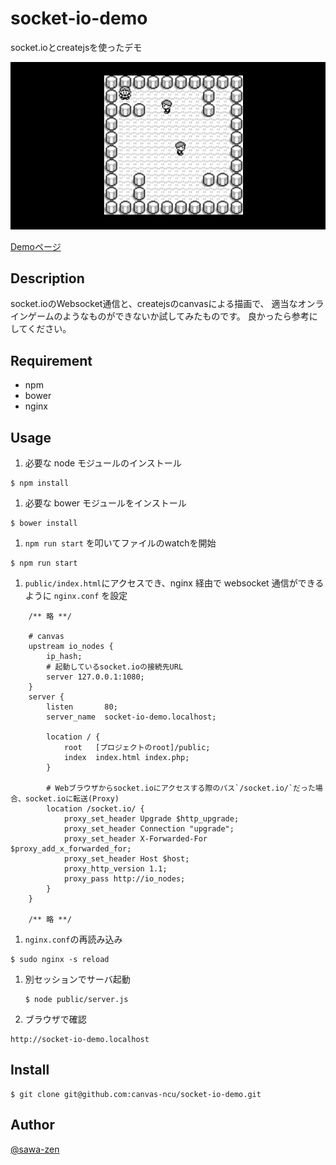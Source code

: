 # socket-io-demo

socket.ioとcreatejsを使ったデモ

![socket-io-demo](public/img/readme.gif)

[Demoページ](http://socket-io-demo.sawa-zen.com)

## Description

socket.ioのWebsocket通信と、createjsのcanvasによる描画で、
適当なオンラインゲームのようなものができないか試してみたものです。
良かったら参考にしてください。

## Requirement

- npm
- bower
- nginx

## Usage

1. 必要な node モジュールのインストール
  ```
  $ npm install
  ```

1. 必要な bower モジュールをインストール

  ```
  $ bower install
  ```

1. `npm run start` を叩いてファイルのwatchを開始
  ```
  $ npm run start
  ```

1. `public/index.html`にアクセスでき、nginx 経由で websocket 通信ができるように `nginx.conf` を設定
  ```
      /** 略 **/

      # canvas
      upstream io_nodes {
          ip_hash;
          # 起動しているsocket.ioの接続先URL
          server 127.0.0.1:1080;
      }
      server {
          listen       80;
          server_name  socket-io-demo.localhost;

          location / {
              root   [プロジェクトのroot]/public;
              index  index.html index.php;
          }

          # Webブラウザからsocket.ioにアクセスする際のパス`/socket.io/`だった場合、socket.ioに転送(Proxy)
          location /socket.io/ {
              proxy_set_header Upgrade $http_upgrade;
              proxy_set_header Connection "upgrade";
              proxy_set_header X-Forwarded-For $proxy_add_x_forwarded_for;
              proxy_set_header Host $host;
              proxy_http_version 1.1;
              proxy_pass http://io_nodes;
          }
      }

      /** 略 **/
  ```

1. `nginx.conf`の再読み込み
  ```
  $ sudo nginx -s reload
  ```
1. 別セッションでサーバ起動

   ```
   $ node public/server.js
   ```

1. ブラウザで確認
  ```
  http://socket-io-demo.localhost
  ```

## Install
```
$ git clone git@github.com:canvas-ncu/socket-io-demo.git
```

## Author

[@sawa-zen](https://github.com/sawa-zen)
